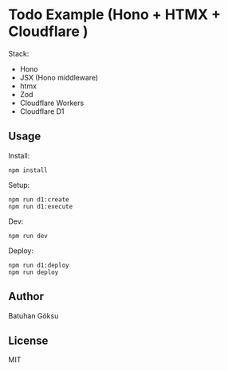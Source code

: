 # Todo Example (Hono + HTMX + Cloudflare )

Stack:

* Hono
* JSX (Hono middleware)
* htmx
* Zod
* Cloudflare Workers
* Cloudflare D1

## Usage

Install:

```
npm install
```

Setup:

```
npm run d1:create
npm run d1:execute
```

Dev:

```
npm run dev
```

Deploy:

```
npm run d1:deploy
npm run deploy
```

## Author

Batuhan Göksu

## License

MIT